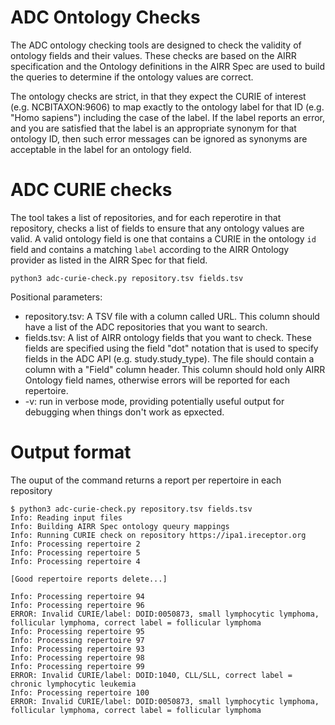# ADC Ontology Checks

The ADC ontology checking tools are designed to check the validity of ontology fields
and their values. These checks are based on the AIRR specification and the Ontology
definitions in the AIRR Spec are used to build the queries to determine if the ontology
values are correct.

The ontology checks are strict, in that they expect the CURIE of interest
(e.g. NCBITAXON:9606) to map exactly to the ontology label for that ID (e.g. "Homo sapiens")
including the case of the label. If the label reports an error, and you are satisfied that the
label is an appropriate synonym for that ontology ID, then such error messages can be ignored as 
synonyms are acceptable in the label for an ontology field.

# ADC CURIE checks

The tool takes a list of repositories, and for each reperotire in that repository, checks a list of fields
to ensure that any ontology values are valid. A valid ontology field is one that contains a CURIE in the
ontology `id` field and contains a matching `label` according to the AIRR Ontology provider as listed in 
the AIRR Spec for that field.
```
python3 adc-curie-check.py repository.tsv fields.tsv
```
Positional parameters:
- repository.tsv: A TSV file with a column called URL. This column should have a list of the ADC repositories that you want to search.
- fields.tsv: A list of AIRR ontology fields that you want to check. These fields are specified using the field "dot" notation that is used to specify fields in the ADC API (e.g. study.study_type). The file should contain a column with a "Field" column header. This column should hold only AIRR Ontology field names, otherwise errors will be reported for each repertoire.
- -v: run in verbose mode, providing potentially useful output for debugging when things don't work as epxected.

# Output format

The ouput of the command returns a report per repertoire in each repository

```
$ python3 adc-curie-check.py repository.tsv fields.tsv
Info: Reading input files
Info: Building AIRR Spec ontology queury mappings
Info: Running CURIE check on repository https://ipa1.ireceptor.org
Info: Processing repertoire 2
Info: Processing repertoire 5
Info: Processing repertoire 4

[Good repertoire reports delete...]

Info: Processing repertoire 94
Info: Processing repertoire 96
ERROR: Invalid CURIE/label: DOID:0050873, small lymphocytic lymphoma, follicular lymphoma, correct label = follicular lymphoma
Info: Processing repertoire 95
Info: Processing repertoire 97
Info: Processing repertoire 93
Info: Processing repertoire 98
Info: Processing repertoire 99
ERROR: Invalid CURIE/label: DOID:1040, CLL/SLL, correct label = chronic lymphocytic leukemia
Info: Processing repertoire 100
ERROR: Invalid CURIE/label: DOID:0050873, small lymphocytic lymphoma, follicular lymphoma, correct label = follicular lymphoma
```
